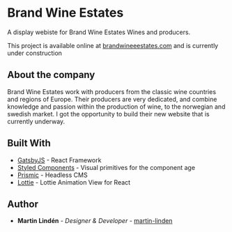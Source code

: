 # Brand Wine Estates

A display webiste for Brand Wine Estates Wines and producers. 

This project is available online at [brandwineeestates.com](https://www.brandwineestates.com/) and is currently under construction

## About the company
Brand Wine Estates work with producers from the classic wine countries and regions of Europe. Their producers are very dedicated, and combine knowledge and passion within the production of wine, to the norwegian and swedish market. I got the opportunity to build their new website that is currently underway.

## Built With

* [GatsbyJS](https://www.gatsbyjs.org/) - React Framework
* [Styled Components](https://styled-components.com/) - Visual primitives for the component age
* [Prismic](https://prismic.io/) - Headless CMS 
* [Lottie](https://www.npmjs.com/package/react-lottie) - Lottie Animation View for React 

## Author

* **Martin Lindén** - *Designer & Developer* - [martin-linden](https://github.com/martin-linden)
